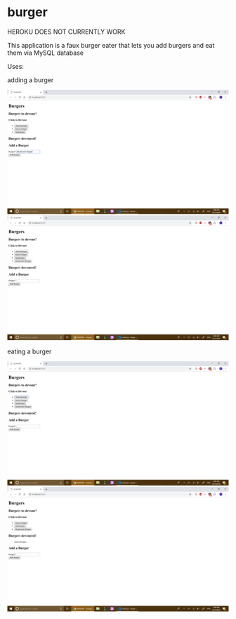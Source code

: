 # burger

HEROKU DOES NOT CURRENTLY WORK 

This application is a faux burger eater that lets you add burgers and eat them via MySQL database

Uses: 

adding a burger

![add-burger](public/assets/images/screen1.png)
![add-burger2](public/assets/images/screen2.png)

eating a burger

![eat-burger](public/assets/images/screen3.png)
![eat-burger2](public/assets/images/screen4.png)
